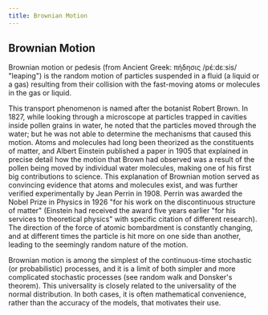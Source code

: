 ```yaml
---
title: Brownian Motion
---
```

## Brownian Motion

Brownian motion or pedesis (from Ancient Greek: πήδησις /pέːdεːsis/ "leaping") is the random motion of particles suspended in a fluid (a liquid or a gas) resulting from their collision with the fast-moving atoms or molecules in the gas or liquid.

This transport phenomenon is named after the botanist Robert Brown. In 1827, while looking through a microscope at particles trapped in cavities inside pollen grains in water, he noted that the particles moved through the water; but he was not able to determine the mechanisms that caused this motion. Atoms and molecules had long been theorized as the constituents of matter, and Albert Einstein published a paper in 1905 that explained in precise detail how the motion that Brown had observed was a result of the pollen being moved by individual water molecules, making one of his first big contributions to science. This explanation of Brownian motion served as convincing evidence that atoms and molecules exist, and was further verified experimentally by Jean Perrin in 1908. Perrin was awarded the Nobel Prize in Physics in 1926 "for his work on the discontinuous structure of matter" (Einstein had received the award five years earlier "for his services to theoretical physics" with specific citation of different research). The direction of the force of atomic bombardment is constantly changing, and at different times the particle is hit more on one side than another, leading to the seemingly random nature of the motion.

Brownian motion is among the simplest of the continuous-time stochastic (or probabilistic) processes, and it is a limit of both simpler and more complicated stochastic processes (see random walk and Donsker's theorem). This universality is closely related to the universality of the normal distribution. In both cases, it is often mathematical convenience, rather than the accuracy of the models, that motivates their use.
